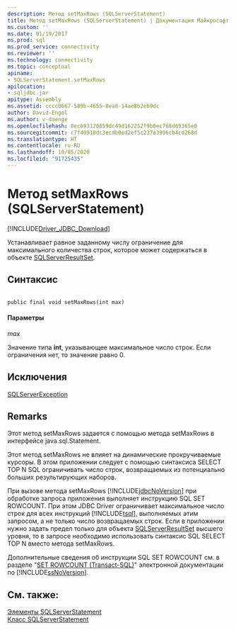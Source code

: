 ```yaml
---
description: Метод setMaxRows (SQLServerStatement)
title: Метод setMaxRows (SQLServerStatement) | Документация Майкрософт
ms.custom: ''
ms.date: 01/19/2017
ms.prod: sql
ms.prod_service: connectivity
ms.reviewer: ''
ms.technology: connectivity
ms.topic: conceptual
apiname:
- SQLServerStatement.setMaxRows
apilocation:
- sqljdbc.jar
apitype: Assembly
ms.assetid: cccc0667-589b-4655-8ea8-14ae8b2eb9dc
author: David-Engel
ms.author: v-daenge
ms.openlocfilehash: 8ec693120859dc49d162252f9b0ec768d69365e0
ms.sourcegitcommit: c7f40918dc3ecdb0ed2ef5c237a3996cb4cd268d
ms.translationtype: HT
ms.contentlocale: ru-RU
ms.lasthandoff: 10/05/2020
ms.locfileid: "91725435"
---
```

# <a name="setmaxrows-method-sqlserverstatement"></a>Метод setMaxRows (SQLServerStatement)
[!INCLUDE[Driver_JDBC_Download](../../../includes/driver_jdbc_download.md)]

  Устанавливает равное заданному числу ограничение для максимального количества строк, которое может содержаться в объекте [SQLServerResultSet](../../../connect/jdbc/reference/sqlserverresultset-class.md).  
  
## <a name="syntax"></a>Синтаксис  
  
```  
  
public final void setMaxRows(int max)  
```  
  
#### <a name="parameters"></a>Параметры  
 *max*  
  
 Значение типа **int**, указывающее максимальное число строк. Если ограничения нет, то значение равно 0.  
  
## <a name="exceptions"></a>Исключения  
 [SQLServerException](../../../connect/jdbc/reference/sqlserverexception-class.md)  
  
## <a name="remarks"></a>Remarks  
 Этот метод setMaxRows задается с помощью метода setMaxRows в интерфейсе java.sql.Statement.  
  
 Этот метод setMaxRows не влияет на динамические прокручиваемые курсоры. В этом приложении следует с помощью синтаксиса SELECT TOP N SQL ограничивать число строк, возвращаемых из потенциально больших результирующих наборов.  
  
 При вызове метода setMaxRows [!INCLUDE[jdbcNoVersion](../../../includes/jdbcnoversion_md.md)] при обработке запроса приложения выполняет инструкцию SQL SET ROWCOUNT. При этом JDBC Driver ограничивает максимальное число строк для всех инструкций [!INCLUDE[tsql](../../../includes/tsql-md.md)], выполняемых этим запросом, а не только число возвращаемых строк. Если в приложении нужно задать предел только для объекта [SQLServerResultSet](../../../connect/jdbc/reference/sqlserverresultset-class.md) высшего уровня, то в запросе необходимо использовать синтаксис SQL SELECT TOP N вместо метода setMaxRows.  
  
 Дополнительные сведения об инструкции SQL SET ROWCOUNT см. в разделе "[SET ROWCOUNT (Transact-SQL)](../../../t-sql/statements/set-rowcount-transact-sql.md)" электронной документации по [!INCLUDE[ssNoVersion](../../../includes/ssnoversion-md.md)].  
  
## <a name="see-also"></a>См. также:  
 [Элементы SQLServerStatement](../../../connect/jdbc/reference/sqlserverstatement-members.md)   
 [Класс SQLServerStatement](../../../connect/jdbc/reference/sqlserverstatement-class.md)  
  
